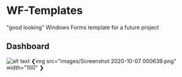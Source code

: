 # WF-Templates

"good looking" Windows Forms template for a future project

## Dashboard
![alt text](https://github.com/18Markus1984/WF-Templates/tree/master/images/Screenshot/2020-10-0720%000639.png)
❮img src="images/Screenshot 2020-10-07 000639.png" width="100" ❯
